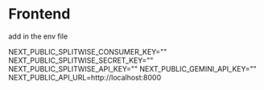 # Frontend
add in the env file

NEXT_PUBLIC_SPLITWISE_CONSUMER_KEY=""
NEXT_PUBLIC_SPLITWISE_SECRET_KEY=""
NEXT_PUBLIC_SPLITWISE_API_KEY=""
NEXT_PUBLIC_GEMINI_API_KEY=""
NEXT_PUBLIC_API_URL=http://localhost:8000